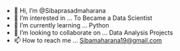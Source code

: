 - 👋 Hi, I’m @Sibaprasadmaharana
- 👀 I’m interested in ... To Became a Data Scientist 
- 🌱 I’m currently learning ... Python
- 💞️ I’m looking to collaborate on ... Data Analysis Projects
- 📫 How to reach me ... Sibamaharana19@gmail.com

<!---
Sibaprasadmaharana/Sibaprasadmaharana is a ✨ special ✨ repository because its `README.md` (this file) appears on your GitHub profile.
You can click the Preview link to take a look at your changes.
--->
